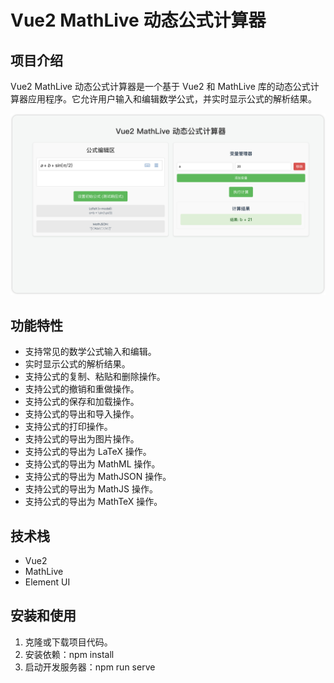 # Vue2 MathLive 动态公式计算器

## 项目介绍

Vue2 MathLive 动态公式计算器是一个基于 Vue2 和 MathLive 库的动态公式计算器应用程序。它允许用户输入和编辑数学公式，并实时显示公式的解析结果。

<img src="./src/assets/ex.png" alt="1">

## 功能特性

- 支持常见的数学公式输入和编辑。
- 实时显示公式的解析结果。
- 支持公式的复制、粘贴和删除操作。
- 支持公式的撤销和重做操作。
- 支持公式的保存和加载操作。
- 支持公式的导出和导入操作。
- 支持公式的打印操作。
- 支持公式的导出为图片操作。
- 支持公式的导出为 LaTeX 操作。
- 支持公式的导出为 MathML 操作。
- 支持公式的导出为 MathJSON 操作。
- 支持公式的导出为 MathJS 操作。
- 支持公式的导出为 MathTeX 操作。

## 技术栈

- Vue2
- MathLive
- Element UI

## 安装和使用

1. 克隆或下载项目代码。
2. 安装依赖：npm install
3. 启动开发服务器：npm run serve
